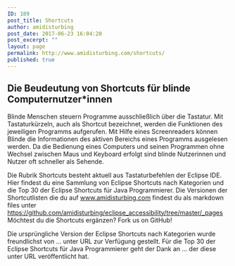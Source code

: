 ```yaml
---
ID: 189
post_title: Shortcuts
author: amidisturbing
post_date: 2017-06-23 16:04:20
post_excerpt: ""
layout: page
permalink: http://www.amidisturbing.com/shortcuts/
published: true
---
```


## Die Beudeutung von Shortcuts für blinde Computernutzer*innen
Blinde Menschen steuern Programme ausschließlich über die Tastatur. Mit Tastaturkürzeln, auch als Shortcut bezeichnet, werden die Funktionen des jeweiligen Programms aufgerufen. 
Mit Hilfe eines Screenreaders  können Blinde die Informationen des aktiven Bereichs eines Programms ausgelesen werden. Da die Bedienung eines Computers und seinen Programmen ohne Wechsel zwischen Maus und Keyboard erfolgt sind blinde Nutzerinnen und Nutzer oft schneller als Sehende.

Die Rubrik Shortcuts besteht aktuell aus Tastaturbefehlen der Eclipse IDE. Hier findest du eine Sammlung von Eclipse Shortcuts nach Kategorien und die Top 30 der Eclipse Shortcuts für Java Programmierer. Die Versionen der Shortcutlisten die du auf www.amidisturbing.com findest du als markdown files unter https://github.com/amidisturbing/eclipse_accessibility/tree/master/_pages
Möchtest du die Shortcuts ergänzen? Fork us on GitHub!

Die ursprüngliche Version der Eclipse Shortcuts nach Kategorien wurde freundlichst von ... unter URL zur Verfügung gestellt. Für die Top 30 der Eclipse Shortcuts für Java Programmierer geht der Dank an ... der diese unter URL veröffentlicht hat.
